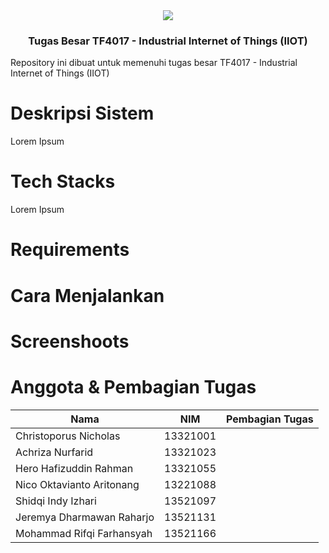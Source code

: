 
<div align="center">
    <a href="https://github.com/jejejery/TF4017-tubes">
    <img src="https://encrypted-tbn0.gstatic.com/images?q=tbn:ANd9GcSwPIuu6ZVB7ePVp_J355mL2egDnh3hJ3AG0g&s"/>
    </a>
    <h3 align="center">Tugas Besar TF4017 - Industrial Internet of Things (IIOT) </h3>
</div>

Repository ini dibuat untuk memenuhi tugas besar TF4017 - Industrial Internet of Things (IIOT)

# Deskripsi Sistem
Lorem Ipsum

# Tech Stacks
Lorem Ipsum

# Requirements


# Cara Menjalankan


# Screenshoots

# Anggota & Pembagian Tugas

|Nama|NIM|Pembagian Tugas|
|----|-------|------|
|Christoporus Nicholas | 13321001 | | 
|Achriza Nurfarid | 13321023 | | 
|Hero Hafizuddin Rahman | 13321055 | | 
|Nico Oktavianto Aritonang | 13221088 | |
|Shidqi Indy Izhari | 13521097 | |  
|Jeremya Dharmawan Raharjo | 13521131 | | 
|Mohammad Rifqi Farhansyah | 13521166 | |  
